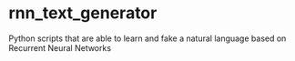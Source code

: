 # rnn_text_generator
Python scripts that are able to learn and fake a natural language based on Recurrent Neural Networks
